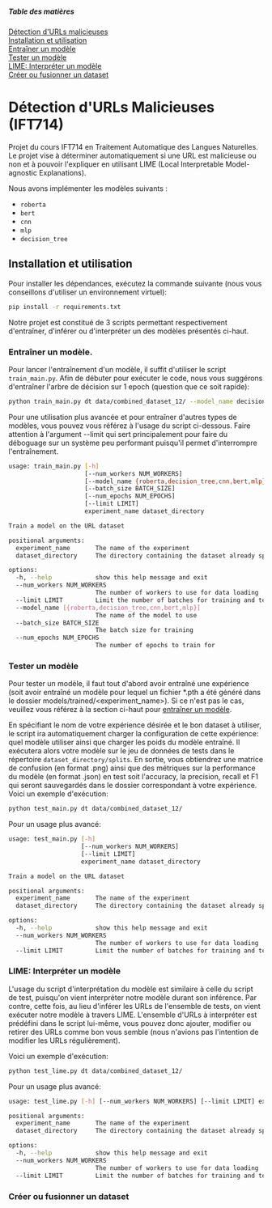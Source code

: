 ##### Table des matières
[Détection d'URLs malicieuses](#détection-durls-malicieuses-ift714)  
[Installation et utilisation](#installation-et-utilisation)  
[Entraîner un modèle](#entraîner-un-modèle)  
[Tester un modèle](#tester-un-modèle)  
[LIME: Interpréter un modèle](#lime-interpréter-un-modèle)  
[Créer ou fusionner un dataset](#créer-ou-fusionner-un-dataset)

# Détection d'URLs Malicieuses (IFT714)
Projet du cours IFT714 en Traitement Automatique des Langues Naturelles. Le projet vise à déterminer automatiquement si une URL est malicieuse ou non et à pouvoir l'expliquer en utilisant LIME (Local Interpretable Model-agnostic Explanations).

Nous avons implémenter les modèles suivants : 
- `roberta`
- `bert`
- `cnn`
- `mlp`
- `decision_tree`

## Installation et utilisation

Pour installer les dépendances, exécutez la commande suivante (nous vous conseillons d'utiliser un environnement virtuel):
```bash
pip install -r requirements.txt
```

Notre projet est constitué de 3 scripts permettant respectivement d'entraîner, d'inférer ou d'interpréter un des modèles présentés ci-haut.

### Entraîner un modèle.

Pour lancer l'entraînement d'un modèle, il suffit d'utiliser le script `train_main.py`. Afin de débuter pour exécuter le code, nous vous suggérons d'entraîner l'arbre de décision sur 1 epoch (question que ce soit rapide):
```bash
python train_main.py dt data/combined_dataset_12/ --model_name decision_tree --num_epochs=1
```
Pour une utilisation plus avancée et pour entraîner d'autres types de modèles, vous pouvez vous référez à l'usage du script ci-dessous. Faire attention à l'argument --limit qui sert principalement pour faire du déboguage sur un système peu performant puisqu'il permet d'interrompre l'entraînement.

```bash
usage: train_main.py [-h]
                     [--num_workers NUM_WORKERS]
                     [--model_name {roberta,decision_tree,cnn,bert,mlp}] 
                     [--batch_size BATCH_SIZE]
                     [--num_epochs NUM_EPOCHS]
                     [--limit LIMIT]
                     experiment_name dataset_directory

Train a model on the URL dataset

positional arguments:
  experiment_name       The name of the experiment
  dataset_directory     The directory containing the dataset already splitted.

options:
  -h, --help            show this help message and exit
  --num_workers NUM_WORKERS
                        The number of workers to use for data loading
  --limit LIMIT         Limit the number of batches for training and testing. Used for CPU testing/training or debugging.
  --model_name [{roberta,decision_tree,cnn,bert,mlp}]
                        The name of the model to use
  --batch_size BATCH_SIZE
                        The batch size for training
  --num_epochs NUM_EPOCHS
                        The number of epochs to train for
```

### Tester un modèle
Pour tester un modèle, il faut tout d'abord avoir entraîné une expérience (soit avoir entraîné un modèle pour lequel un fichier *.pth a été généré dans le dossier models/trained/<experiment_name>). Si ce n'est pas le cas, veuillez vous référez à la section ci-haut pour [entraîner un modèle](#entraîner-un-modèle).

En spécifiant le nom de votre expérience désirée et le bon dataset à utiliser, le script ira automatiquement charger la configuration de cette expérience: quel modèle utiliser ainsi que charger les poids du modèle entraîné. Il exécutera alors votre modèle sur le jeu de données de tests dans le répertoire `dataset_directory/splits`. En sortie, vous obtiendrez une matrice de confusion (en format .png) ainsi que des métriques sur la performance du modèle (en format .json) en test soit l'accuracy, la precision, recall et F1 qui seront sauvegardés dans le dossier correspondant à votre expérience. Voici un exemple d'exécution:

```bash
python test_main.py dt data/combined_dataset_12/
```

Pour un usage plus avancé:

```bash
usage: test_main.py [-h]
                    [--num_workers NUM_WORKERS]
                    [--limit LIMIT]
                    experiment_name dataset_directory

Train a model on the URL dataset

positional arguments:
  experiment_name       The name of the experiment
  dataset_directory     The directory containing the dataset already splitted.

options:
  -h, --help            show this help message and exit
  --num_workers NUM_WORKERS
                        The number of workers to use for data loading
  --limit LIMIT         Limit the number of batches for training and testing. Used for CPU testing/training or debugging.
```

### LIME: Interpréter un modèle

L'usage du script d'interprétation du modèle est similaire à celle du script de test, puisqu'on vient interpréter notre modèle durant son inférence. Par contre, cette fois, au lieu d'inférer les URLs de l'ensemble de tests, on vient exécuter notre modèle à travers LIME. L'ensemble d'URLs à interpréter est prédéfini dans le script lui-même, vous pouvez donc ajouter, modifier ou retirer des URLs comme bon vous semble (nous n'avions pas l'intention de modifier les URLs régulièrement).

Voici un exemple d'exécution:
```bash
python test_lime.py dt data/combined_dataset_12/
```

Pour un usage plus avancé:
```bash
usage: test_lime.py [-h] [--num_workers NUM_WORKERS] [--limit LIMIT] experiment_name dataset_directory

positional arguments:
  experiment_name       The name of the experiment
  dataset_directory     The directory containing the dataset already splitted.

options:
  -h, --help            show this help message and exit
  --num_workers NUM_WORKERS
                        The number of workers to use for data loading
  --limit LIMIT         Limit the number of batches for training and testing. Used for CPU testing/training or debugging.

```

### Créer ou fusionner un dataset

